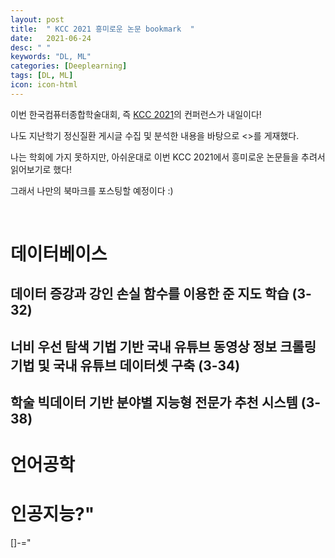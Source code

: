 ```yaml
---
layout: post
title:  " KCC 2021 흥미로운 논문 bookmark  "
date:   2021-06-24
desc: " "
keywords: "DL, ML"
categories: [Deeplearning]
tags: [DL, ML]
icon: icon-html
---
```


이번 한국컴퓨터종합학술대회, 즉 [KCC 2021](http://c.kiise.or.kr/academy/board/headeventList.fa?MENU_ID=040200)의 컨퍼런스가 내일이다!

나도 지난학기 정신질환 게시글 수집 및 분석한 내용을 바탕으로 <>를 게재했다.

나는 학회에 가지 못하지만, 아쉬운대로 이번 KCC 2021에서 흥미로운 논문들을 추려서 읽어보기로 했다!

그래서 나만의 북마크를 포스팅할 예정이다 :)

<br>

# 데이터베이스

## 데이터 증강과 강인 손실 함수를 이용한 준 지도 학습 (3-32)

## 너비 우선 탐색 기법 기반 국내 유튜브 동영상 정보 크롤링 기법 및 국내 유튜브 데이터셋 구축 (3-34)

## 학술 빅데이터 기반 분야별 지능형 전문가 추천 시스템 (3-38)

# 언어공학

##

# 인공지능?"
[]-=" 

